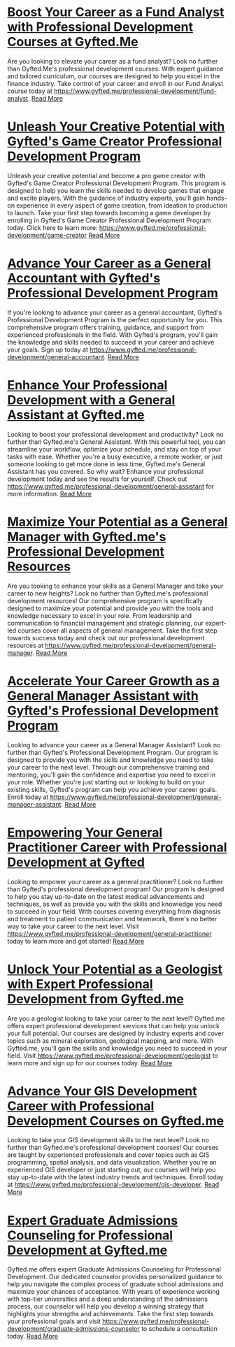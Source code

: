 # [Boost Your Career as a Fund Analyst with Professional Development Courses at Gyfted.Me](https://www.gyfted.me/professional-development/fund-analyst)

Are you looking to elevate your career as a fund analyst? Look no further than Gyfted.Me's professional development courses. With expert guidance and tailored curriculum, our courses are designed to help you excel in the finance industry. Take control of your career and enroll in our Fund Analyst course today at https://www.gyfted.me/professional-development/fund-analyst. [Read More](https://www.gyfted.me/professional-development/fund-analyst)

# [Unleash Your Creative Potential with Gyfted's Game Creator Professional Development Program](https://www.gyfted.me/professional-development/game-creator)

Unleash your creative potential and become a pro game creator with Gyfted's Game Creator Professional Development Program. This program is designed to help you learn the skills needed to develop games that engage and excite players. With the guidance of industry experts, you'll gain hands-on experience in every aspect of game creation, from ideation to production to launch. Take your first step towards becoming a game developer by enrolling in Gyfted's Game Creator Professional Development Program today. Click here to learn more: https://www.gyfted.me/professional-development/game-creator [Read More](https://www.gyfted.me/professional-development/game-creator)

# [Advance Your Career as a General Accountant with Gyfted's Professional Development Program](https://www.gyfted.me/professional-development/general-accountant)

If you're looking to advance your career as a general accountant, Gyfted's Professional Development Program is the perfect opportunity for you. This comprehensive program offers training, guidance, and support from experienced professionals in the field. With Gyfted's program, you'll gain the knowledge and skills needed to succeed in your career and achieve your goals. Sign up today at https://www.gyfted.me/professional-development/general-accountant. [Read More](https://www.gyfted.me/professional-development/general-accountant)

# [Enhance Your Professional Development with a General Assistant at Gyfted.me](https://www.gyfted.me/professional-development/general-assistant)

Looking to boost your professional development and productivity? Look no further than Gyfted.me's General Assistant. With this powerful tool, you can streamline your workflow, optimize your schedule, and stay on top of your tasks with ease. Whether you're a busy executive, a remote worker, or just someone looking to get more done in less time, Gyfted.me's General Assistant has you covered. So why wait? Enhance your professional development today and see the results for yourself. Check out https://www.gyfted.me/professional-development/general-assistant for more information. [Read More](https://www.gyfted.me/professional-development/general-assistant)

# [Maximize Your Potential as a General Manager with Gyfted.me's Professional Development Resources](https://www.gyfted.me/professional-development/general-manager)

Are you looking to enhance your skills as a General Manager and take your career to new heights? Look no further than Gyfted.me's professional development resources! Our comprehensive program is specifically designed to maximize your potential and provide you with the tools and knowledge necessary to excel in your role. From leadership and communication to financial management and strategic planning, our expert-led courses cover all aspects of general management. Take the first step towards success today and check out our professional development resources at https://www.gyfted.me/professional-development/general-manager. [Read More](https://www.gyfted.me/professional-development/general-manager)

# [Accelerate Your Career Growth as a General Manager Assistant with Gyfted's Professional Development Program](https://www.gyfted.me/professional-development/general-manager-assistant)

Looking to advance your career as a General Manager Assistant? Look no further than Gyfted's Professional Development Program. Our program is designed to provide you with the skills and knowledge you need to take your career to the next level. Through our comprehensive training and mentoring, you'll gain the confidence and expertise you need to excel in your role. Whether you're just starting out or looking to build on your existing skills, Gyfted's program can help you achieve your career goals. Enroll today at https://www.gyfted.me/professional-development/general-manager-assistant. [Read More](https://www.gyfted.me/professional-development/general-manager-assistant)

# [Empowering Your General Practitioner Career with Professional Development at Gyfted](https://www.gyfted.me/professional-development/general-practitioner)

Looking to empower your career as a general practitioner? Look no further than Gyfted's professional development program! Our program is designed to help you stay up-to-date on the latest medical advancements and techniques, as well as provide you with the skills and knowledge you need to succeed in your field. With courses covering everything from diagnosis and treatment to patient communication and teamwork, there's no better way to take your career to the next level. Visit https://www.gyfted.me/professional-development/general-practitioner today to learn more and get started! [Read More](https://www.gyfted.me/professional-development/general-practitioner)

# [Unlock Your Potential as a Geologist with Expert Professional Development from Gyfted.me](https://www.gyfted.me/professional-development/geologist)

Are you a geologist looking to take your career to the next level? Gyfted.me offers expert professional development services that can help you unlock your full potential. Our courses are designed by industry experts and cover topics such as mineral exploration, geological mapping, and more. With Gyfted.me, you'll gain the skills and knowledge you need to succeed in your field. Visit https://www.gyfted.me/professional-development/geologist to learn more and sign up for our courses today. [Read More](https://www.gyfted.me/professional-development/geologist)

# [Advance Your GIS Development Career with Professional Development Courses on Gyfted.me](https://www.gyfted.me/professional-development/gis-developer)

Looking to take your GIS development skills to the next level? Look no further than Gyfted.me's professional development courses! Our courses are taught by experienced professionals and cover topics such as GIS programming, spatial analysis, and data visualization. Whether you're an experienced GIS developer or just starting out, our courses will help you stay up-to-date with the latest industry trends and techniques. Enroll today at https://www.gyfted.me/professional-development/gis-developer. [Read More](https://www.gyfted.me/professional-development/gis-developer)

# [Expert Graduate Admissions Counseling for Professional Development at Gyfted.me](https://www.gyfted.me/professional-development/graduate-admissions-counselor)

Gyfted.me offers expert Graduate Admissions Counseling for Professional Development. Our dedicated counselor provides personalized guidance to help you navigate the complex process of graduate school admissions and maximize your chances of acceptance. With years of experience working with top-tier universities and a deep understanding of the admissions process, our counselor will help you develop a winning strategy that highlights your strengths and achievements. Take the first step towards your professional goals and visit https://www.gyfted.me/professional-development/graduate-admissions-counselor to schedule a consultation today. [Read More](https://www.gyfted.me/professional-development/graduate-admissions-counselor)

